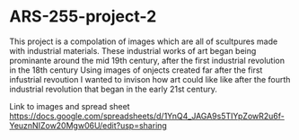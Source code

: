 # ARS-255-project-2
This project is a compolation of images which are all of scultpures made with industrial materials.
These industrial works of art began being prominante around the mid 19th century, after the first industrial revolution in the 18th century 
Using images of onjects created far after the first infustrial revoution I wanted to invison how art could like like after the fourth industrial revolution that began in the early 21st century.

Link to images and spread sheet
https://docs.google.com/spreadsheets/d/1YnQ4_JAGA9s5TIYpZowR2u6f-YeuznNIZow20Mgw06U/edit?usp=sharing

